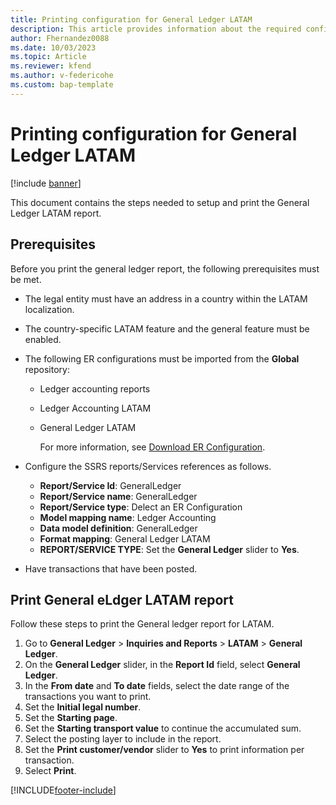 ```yaml
---
title: Printing configuration for General Ledger LATAM
description: This article provides information about the required configuration for printing a general ledger for Latin America. 
author: Fhernandez0088
ms.date: 10/03/2023
ms.topic: Article
ms.reviewer: kfend
ms.author: v-federicohe
ms.custom: bap-template
---
```


# Printing configuration for General Ledger LATAM
[!include [banner](../../includes/banner.md)]

This document contains the steps needed to setup and print the General Ledger LATAM report.

## Prerequisites
Before you print the general ledger report, the following prerequisites must be met.

- The legal entity must have an address in a country within the LATAM localization.
- The country-specific LATAM feature and the general feature must be enabled.
- The following ER configurations must be imported from the **Global** repository: 

   - Ledger accounting reports
   - Ledger Accounting LATAM
   - General Ledger LATAM
  
     For more information, see [Download ER Configuration](../../../fin-ops-core/dev-itpro/analytics/er-download-configurations-global-repo.md).

- Configure the SSRS reports/Services references as follows.

   - **Report/Service Id**: GeneralLedger
   - **Report/Service name**: GeneralLedger
   - **Report/Service type**: Delect an ER Configuration
   - **Model mapping name**: Ledger Accounting
   - **Data model definition**: GeneralLedger
   - **Format mapping**: General Ledger LATAM
   - **REPORT/SERVICE TYPE**: Set the **General Ledger** slider to **Yes**.

- Have transactions that have been posted.

## Print General eLdger LATAM report
Follow these steps to print the General ledger report for LATAM.

1. Go to **General Ledger** > **Inquiries and Reports** > **LATAM** > **General Ledger**.
2. On the **General Ledger** slider, in the **Report Id** field, select **General Ledger**.
3. In the **From date** and **To date** fields, select the date range of the transactions you want to print. 
4. Set the **Initial legal number**.
5. Set the **Starting page**.
6. Set the **Starting transport value** to continue the accumulated sum.
7. Select the posting layer to include in the report. 
8. Set the **Print customer/vendor** slider to **Yes** to print information per transaction.
9. Select **Print**. 




[!INCLUDE[footer-include](../../../includes/footer-banner.md)]
